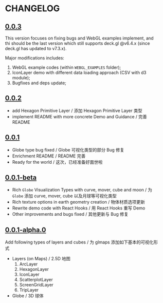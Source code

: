 # CHANGELOG

## [0.0.3](https://github.com/hijiangtao/glmaps/releases/tag/0.0.3)

This version focuses on fixing bugs and WebGL examples implement, and thi should be the last version which still supports deck.gl @v6.4.x (since deck.gl has updated to v7.3.x).

Major modifications includes:

1. WebGL example codes (within `WEBGL_EXAMPLES` folder);
2. IconLayer demo with different data loading approach (CSV with d3 module);
3. Bugfixes and deps update;

## [0.0.2](https://github.com/hijiangtao/glmaps/releases/tag/0.0.2)

* add Hexagon Primitive Layer / 添加 Hexagon Primitive Layer 类型
* implement README with more concrete Demo and Guidance / 完善 README

## [0.0.1](https://github.com/hijiangtao/glmaps/releases/tag/0.0.1)

* Globe type bug fixed / Globe 可视化类型的部分 Bug 修复
* Enrichment README / README 完善
* Ready for the world / 这次，已经准备好面世啦

## [0.0.1-beta](https://github.com/hijiangtao/glmaps/releases/tag/0.0.1-beta)

* Rich `Globe` Visualization Types with curve, mover, cube and moon / 为 `Globe` 添加 curve, mover, cube 以及月球等可视化类型
* Rich texture options in earth geometry creation / 物体材质选项更新
* Rewrite demo code with React Hooks / 用 React Hooks 重写 Demo
* Other improvements and bugs fixed / 其他更新与 Bug 修复

## [0.0.1-alpha.0](https://github.com/hijiangtao/glmaps/releases/tag/0.0.1-alpha.0)

Add following types of layers and cubes / 为 glmaps 添加如下基本的可视化形式

* Layers (on Maps) / 2.5D 地图
  1. ArcLayer
  2. HexagonLayer
  3. IconLayer
  4. ScatterplotLayer
  5. ScreenGridLayer
  6. TripLayer
* Globe / 3D 球体